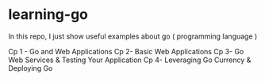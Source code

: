 # learning-go
In this repo, I just show useful examples about go ( programming language )

Cp 1 - Go and Web Applications 
Cp 2- Basic Web Applications
Cp 3- Go Web Services & Testing Your Application
Cp 4- Leveraging Go Currency & Deploying Go
